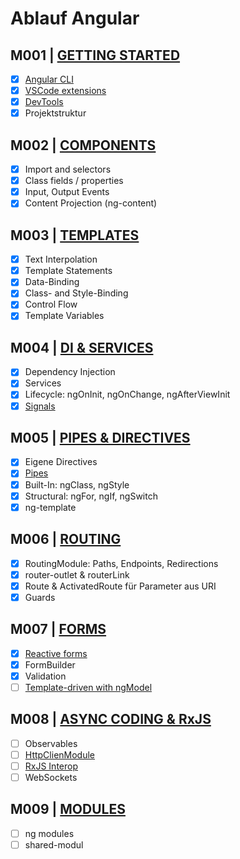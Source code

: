 # Ablauf Angular

## M001 | [GETTING STARTED](https://angular.dev/guide/setup-local)

-   [x] [Angular CLI](https://angular.dev/tools/cli)
-   [x] [VSCode extensions](https://marketplace.visualstudio.com/search?term=angular+essentials&target=VSCode)
-   [x] [DevTools](https://angular.dev/tools/devtools)
-   [x] Projektstruktur

## M002 | [COMPONENTS](https://angular.dev/guide/components)

-   [x] Import and selectors
-   [x] Class fields / properties
-   [x] Input, Output Events
-   [x] Content Projection (ng-content)

## M003 | [TEMPLATES](https://angular.dev/guide/templates)

-   [x] Text Interpolation
-   [x] Template Statements
-   [x] Data-Binding
-   [x] Class- and Style-Binding
-   [x] Control Flow
-   [x] Template Variables

## M004 | [DI & SERVICES](https://angular.dev/guide/di)

-   [x] Dependency Injection
-   [x] Services
-   [x] Lifecycle: ngOnInit, ngOnChange, ngAfterViewInit
-   [x] [Signals](https://angular.dev/guide/signals)

## M005 | [PIPES & DIRECTIVES](https://angular.dev/guide/built-in-directives)

-   [x] Eigene Directives
-   [x] [Pipes](https://angular.dev/guide/pipes)
-   [x] Built-In: ngClass, ngStyle
-   [x] Structural: ngFor, ngIf, ngSwitch
-   [x] ng-template

## M006 | [ROUTING](https://angular.dev/guide/routing)

-   [x] RoutingModule: Paths, Endpoints, Redirections
-   [x] router-outlet & routerLink
-   [x] Route & ActivatedRoute für Parameter aus URI
-   [x] Guards

## M007 | [FORMS](https://angular.dev/guide/forms)

-   [x] [Reactive forms](https://angular.dev/guide/forms/reactive-forms)
-   [x] FormBuilder
-   [x] Validation
-   [ ] [Template-driven with ngModel](https://angular.dev/guide/forms/template-driven-forms)

## M008 | [ASYNC CODING & RxJS](https://rxjs.dev/)

-   [ ] Observables
-   [ ] [HttpClienModule](https://angular.dev/guide/http)
-   [ ] [RxJS Interop](https://angular.dev/guide/signals/rxjs-interop)
-   [ ] WebSockets

## M009 | [MODULES](https://angular.dev/guide/understanding-angular-overview)

-   [ ] ng modules
-   [ ] shared-modul

<!--
## M0XX | [TESTING](https://angular.dev/guide/testing)

## M0XX | [PERFORMANCE](https://angular.dev/guide/performance)

## M0XX | [I18N](https://angular.dev/guide/i18n)

## M0XX | [ANIMATIONS](https://angular.dev/guide/animations)

## M0XX | [MATERIAL](https://material.angular.io/)

-->
